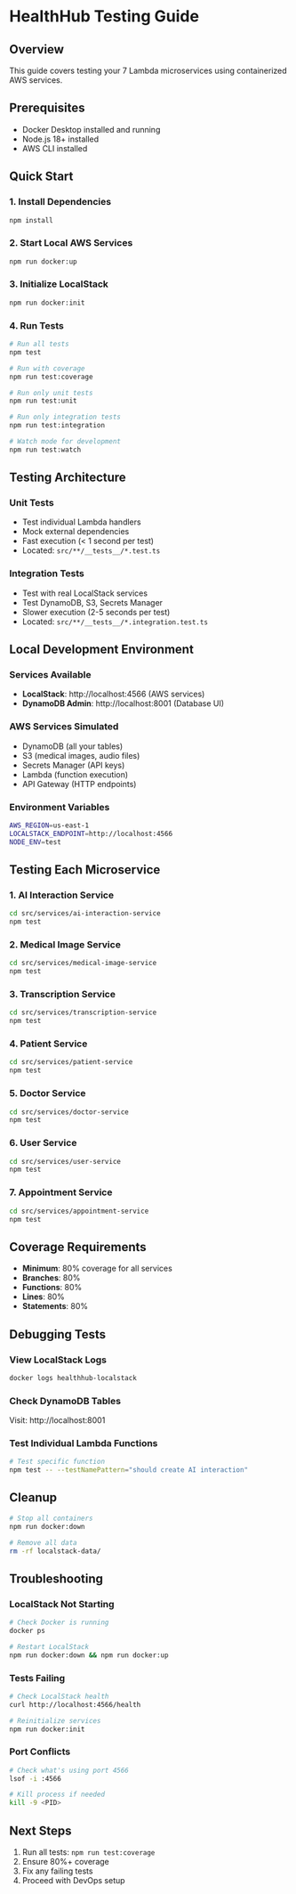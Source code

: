 # HealthHub Testing Guide

## Overview
This guide covers testing your 7 Lambda microservices using containerized AWS services.

## Prerequisites
- Docker Desktop installed and running
- Node.js 18+ installed
- AWS CLI installed

## Quick Start

### 1. Install Dependencies
```bash
npm install
```

### 2. Start Local AWS Services
```bash
npm run docker:up
```

### 3. Initialize LocalStack
```bash
npm run docker:init
```

### 4. Run Tests
```bash
# Run all tests
npm test

# Run with coverage
npm run test:coverage

# Run only unit tests
npm run test:unit

# Run only integration tests
npm run test:integration

# Watch mode for development
npm run test:watch
```

## Testing Architecture

### Unit Tests
- Test individual Lambda handlers
- Mock external dependencies
- Fast execution (< 1 second per test)
- Located: `src/**/__tests__/*.test.ts`

### Integration Tests
- Test with real LocalStack services
- Test DynamoDB, S3, Secrets Manager
- Slower execution (2-5 seconds per test)
- Located: `src/**/__tests__/*.integration.test.ts`

## Local Development Environment

### Services Available
- **LocalStack**: http://localhost:4566 (AWS services)
- **DynamoDB Admin**: http://localhost:8001 (Database UI)

### AWS Services Simulated
- DynamoDB (all your tables)
- S3 (medical images, audio files)
- Secrets Manager (API keys)
- Lambda (function execution)
- API Gateway (HTTP endpoints)

### Environment Variables
```bash
AWS_REGION=us-east-1
LOCALSTACK_ENDPOINT=http://localhost:4566
NODE_ENV=test
```

## Testing Each Microservice

### 1. AI Interaction Service
```bash
cd src/services/ai-interaction-service
npm test
```

### 2. Medical Image Service
```bash
cd src/services/medical-image-service
npm test
```

### 3. Transcription Service
```bash
cd src/services/transcription-service
npm test
```

### 4. Patient Service
```bash
cd src/services/patient-service
npm test
```

### 5. Doctor Service
```bash
cd src/services/doctor-service
npm test
```

### 6. User Service
```bash
cd src/services/user-service
npm test
```

### 7. Appointment Service
```bash
cd src/services/appointment-service
npm test
```

## Coverage Requirements
- **Minimum**: 80% coverage for all services
- **Branches**: 80%
- **Functions**: 80%
- **Lines**: 80%
- **Statements**: 80%

## Debugging Tests

### View LocalStack Logs
```bash
docker logs healthhub-localstack
```

### Check DynamoDB Tables
Visit: http://localhost:8001

### Test Individual Lambda Functions
```bash
# Test specific function
npm test -- --testNamePattern="should create AI interaction"
```

## Cleanup
```bash
# Stop all containers
npm run docker:down

# Remove all data
rm -rf localstack-data/
```

## Troubleshooting

### LocalStack Not Starting
```bash
# Check Docker is running
docker ps

# Restart LocalStack
npm run docker:down && npm run docker:up
```

### Tests Failing
```bash
# Check LocalStack health
curl http://localhost:4566/health

# Reinitialize services
npm run docker:init
```

### Port Conflicts
```bash
# Check what's using port 4566
lsof -i :4566

# Kill process if needed
kill -9 <PID>
```

## Next Steps
1. Run all tests: `npm run test:coverage`
2. Ensure 80%+ coverage
3. Fix any failing tests
4. Proceed with DevOps setup
